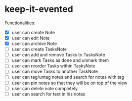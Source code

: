 # keep-it-evented


Functionalities:
- [x] user can create Note
- [x] user can edit Note
- [x] user can archive Note
- [ ] user can create TasksNote
- [ ] user can add and remove Tasks to TasksNote
- [ ] user can mark Tasks as done and unmark them
- [ ] user can reorder Tasks within TasksNote
- [ ] user can move Tasks to another TaskNote
- [ ] user can tag/untag notes and search for notes with tag
- [ ] user can pin notes so that they will be on top of the view
- [ ] user can delete note completely
- [ ] user can search for text in his notes